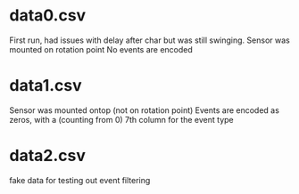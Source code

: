 # data0.csv
First run, had issues with delay after char but was still swinging.
Sensor was mounted on rotation point
No events are encoded

# data1.csv
Sensor was mounted ontop (not on rotation point)
Events are encoded as zeros, with a (counting from 0) 7th column for the event type

# data2.csv
fake data for testing out event filtering



